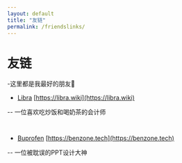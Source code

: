 ```yaml
---
layout: default
title: "友链"
permalink: /friendslinks/
---
```


# 友链

-这里都是我最好的朋友🥰

- [Libra](https://libra.wiki) [https://libra.wiki](https://libra.wiki)

-- 一位喜欢吃炒饭和喝奶茶的会计师

`    ` 

- [Buprofen](https://benzone.tech) [https://benzone.tech](https://benzone.tech)

-- 一位被耽误的PPT设计大神 
